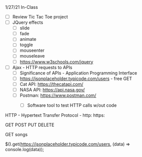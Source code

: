 
1/27/21 In-Class

- [ ] Review Tic Tac Toe project
- [ ] JQuery effects
    - [ ] slide
    - [ ] fade
    - [ ] animate
    - [ ] toggle
    - [ ] mouseenter
    - [ ] mouseleave
  - [ ] https://www.w3schools.com/jquery
- [ ] Ajax - HTTP requests to APIs
	- [ ] Significance of APIs - Application Programming Interface
	- [ ] https://jsonplaceholder.typicode.com/users - free GET
	- [ ] Cat API: https://thecatapi.com/ 
	- [ ] NASA API: https://api.nasa.gov/ 
	- [ ] Postman: https://www.postman.com/
    	- [ ] Software tool to test HTTP calls w/out code


HTTP - Hypertext Transfer Protocol - http: https:

GET
POST 
PUT
DELETE

GET songs

$().get(https://jsonplaceholder.typicode.com/users, (data) => console.log(data));